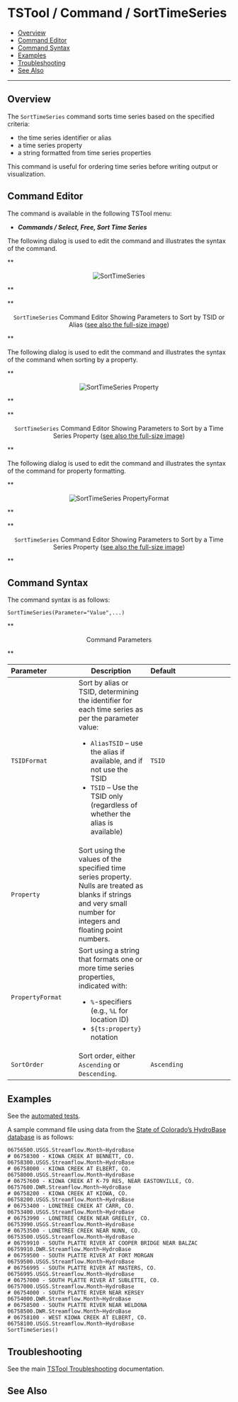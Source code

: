 # TSTool / Command / SortTimeSeries #

*   [Overview](#overview)
*   [Command Editor](#command-editor)
*   [Command Syntax](#command-syntax)
*   [Examples](#examples)
*   [Troubleshooting](#troubleshooting)
*   [See Also](#see-also)

-------------------------

## Overview ##

The `SortTimeSeries` command sorts time series based on the specified criteria:

*   the time series identifier or alias
*   a time series property
*   a string formatted from time series properties

This command is useful for ordering time series before writing output or visualization.

## Command Editor ##

The command is available in the following TSTool menu:

*   ***Commands / Select, Free, Sort Time Series***

The following dialog is used to edit the command and illustrates the syntax of the command.

**<p style="text-align: center;">
![SortTimeSeries](SortTimeSeries.png)
</p>**

**<p style="text-align: center;">
`SortTimeSeries` Command Editor Showing Parameters to Sort by TSID or Alias (<a href="../SortTimeSeries.png">see also the full-size image</a>)
</p>**

The following dialog is used to edit the command and illustrates the syntax of the command when sorting by a property.

**<p style="text-align: center;">
![SortTimeSeries Property](SortTimeSeries_Property.png)
</p>**

**<p style="text-align: center;">
`SortTimeSeries` Command Editor Showing Parameters to Sort by a Time Series Property (<a href="../SortTimeSeries_Property.png">see also the full-size image</a>)
</p>**

The following dialog is used to edit the command and illustrates the syntax of the command for property formatting.

**<p style="text-align: center;">
![SortTimeSeries PropertyFormat](SortTimeSeries_PropertyFormat.png)
</p>**

**<p style="text-align: center;">
`SortTimeSeries` Command Editor Showing Parameters to Sort by a Time Series Property (<a href="../SortTimeSeries_PropertyFormat.png">see also the full-size image</a>)
</p>**

## Command Syntax ##

The command syntax is as follows:

```text
SortTimeSeries(Parameter="Value",...)
```
**<p style="text-align: center;">
Command Parameters
</p>**

| **Parameter**&nbsp;&nbsp;&nbsp;&nbsp;&nbsp;&nbsp;&nbsp;&nbsp;&nbsp;&nbsp;&nbsp;&nbsp;&nbsp; | **Description** | **Default**&nbsp;&nbsp;&nbsp;&nbsp;&nbsp;&nbsp;&nbsp;&nbsp;&nbsp;&nbsp;&nbsp;&nbsp;&nbsp;&nbsp;&nbsp;&nbsp;&nbsp;&nbsp;&nbsp;&nbsp;&nbsp;&nbsp;&nbsp;&nbsp;&nbsp;&nbsp;&nbsp; |
| --------------|-----------------|----------------- |
|`TSIDFormat`|Sort by alias or TSID, determining the identifier for each time series as per the parameter value:<ul><li>`AliasTSID` – use the alias if available, and if not use the TSID</li><li>`TSID` – Use the TSID only (regardless of whether the alias is available)|`TSID`|
|`Property`|Sort using the values of the specified time series property.  Nulls are treated as blanks if strings and very small number for integers and floating point numbers.||
|`PropertyFormat`|Sort using a string that formats one or more time series properties, indicated with:<ul><li>`%`-specifiers (e.g., `%L` for location ID)</li><li>`${ts:property}` notation||
|`SortOrder`|Sort order, either `Ascending` or `Descending`.|`Ascending`|

## Examples ##

See the [automated tests](https://github.com/OpenCDSS/cdss-app-tstool-test/tree/master/test/commands/SortTimeSeries).

A sample command file using data from the [State of Colorado’s HydroBase database](../../datastore-ref/CO-HydroBase/CO-HydroBase.md) is as follows:

```
06756500.USGS.Streamflow.Month~HydroBase
# 06758300 - KIOWA CREEK AT BENNETT, CO.
06758300.USGS.Streamflow.Month~HydroBase
# 06758000 - KIOWA CREEK AT ELBERT, CO.
06758000.USGS.Streamflow.Month~HydroBase
# 06757600 - KIOWA CREEK AT K-79 RES, NEAR EASTONVILLE, CO.
06757600.DWR.Streamflow.Month~HydroBase
# 06758200 - KIOWA CREEK AT KIOWA, CO.
06758200.USGS.Streamflow.Month~HydroBase
# 06753400 - LONETREE CREEK AT CARR, CO.
06753400.USGS.Streamflow.Month~HydroBase
# 06753990 - LONETREE CREEK NEAR GREELEY, CO.
06753990.USGS.Streamflow.Month~HydroBase
# 06753500 - LONETREE CREEK NEAR NUNN, CO.
06753500.USGS.Streamflow.Month~HydroBase
# 06759910 - SOUTH PLATTE RIVER AT COOPER BRIDGE NEAR BALZAC
06759910.DWR.Streamflow.Month~HydroBase
# 06759500 - SOUTH PLATTE RIVER AT FORT MORGAN
06759500.USGS.Streamflow.Month~HydroBase
# 06756995 - SOUTH PLATTE RIVER AT MASTERS, CO.
06756995.USGS.Streamflow.Month~HydroBase
# 06757000 - SOUTH PLATTE RIVER AT SUBLETTE, CO.
06757000.USGS.Streamflow.Month~HydroBase
# 06754000 - SOUTH PLATTE RIVER NEAR KERSEY
06754000.DWR.Streamflow.Month~HydroBase
# 06758500 - SOUTH PLATTE RIVER NEAR WELDONA
06758500.DWR.Streamflow.Month~HydroBase
# 06758100 - WEST KIOWA CREEK AT ELBERT, CO.
06758100.USGS.Streamflow.Month~HydroBase
SortTimeSeries()
```

## Troubleshooting ##

See the main [TSTool Troubleshooting](../../troubleshooting/troubleshooting.md) documentation.

## See Also ##
